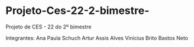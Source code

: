 # Projeto-Ces-22-2-bimestre-
Projeto de CES - 22 do 2º bimestre

Integrantes:
  Ana Paula Schuch
  Artur Assis Alves
  Vinicius Brito Bastos Neto
